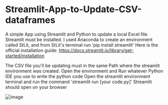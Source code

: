 # Streamlit-App-to-Update-CSV-dataframes
A simple App using Streamlit and Python to update a local Excel file. 
Streamlit must be installed.
I used Anaconda to create an environment called StLit, and from StLit's terminal run 'pip install streamlit'
Here is the official installation guide: https://docs.streamlit.io/library/get-started/installation

The CSV file you'll be updating must in the same Path where the streamlit environment was created. 
Open the environment and Run whatever Python IDE you use to write the python code
Open the streamlit environment terminal and run the command 'streamlit run [your code.py]'
Streamlit should open on your browser


![image](https://user-images.githubusercontent.com/99512444/223928854-e03b4b00-8d9f-4b37-9d11-c73e491cdc8b.png)

